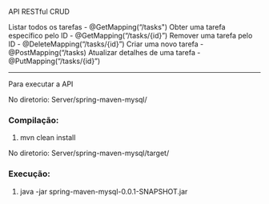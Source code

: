 API RESTful CRUD

Listar todos os tarefas - @GetMapping(“/tasks")
Obter uma tarefa específico pelo ID - @GetMapping(“/tasks/{id}”)
Remover uma tarefa pelo ID - @DeleteMapping(“/tasks/{id}”)
Criar uma novo tarefa - @PostMapping(“/tasks)
Atualizar detalhes de uma tarefa - @PutMapping(“/tasks/{id}”)

________________________________________________________________________________

Para executar a API

No diretorio: Server/spring-maven-mysql/ 
### Compilação: 
1. mvn clean install


No diretorio: Server/spring-maven-mysql/target/ 
### Execução: 
1. java -jar spring-maven-mysql-0.0.1-SNAPSHOT.jar